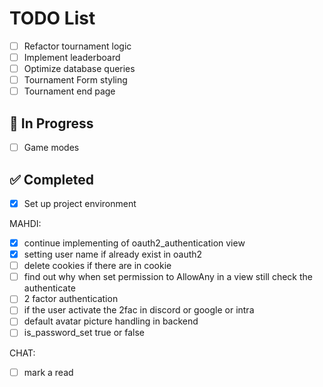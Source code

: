 # TODO List

- [ ] Refactor tournament logic
- [ ] Implement leaderboard
- [ ] Optimize database queries
- [ ] Tournament Form styling
- [ ] Tournament end page

## 🚧 In Progress

- [ ] Game modes

## ✅ Completed

- [x] Set up project environment

MAHDI:
 - [X] continue implementing of oauth2_authentication view
 - [X] setting user name if already exist in oauth2
 - [ ] delete cookies if there are in cookie
 - [ ] find out why when set permission to AllowAny in a view still check the authenticate
 - [ ] 2 factor authentication
 - [ ] if the user activate the 2fac in discord or google or intra
 - [ ] default avatar picture handling in backend
 - [ ] is_password_set true or false

CHAT:
 - [ ] mark a read
